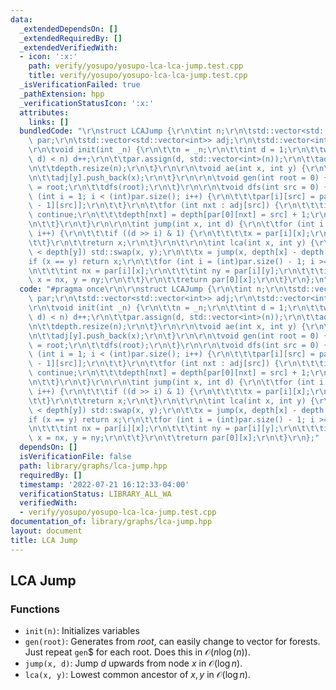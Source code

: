 ```yaml
---
data:
  _extendedDependsOn: []
  _extendedRequiredBy: []
  _extendedVerifiedWith:
  - icon: ':x:'
    path: verify/yosupo/yosupo-lca-lca-jump.test.cpp
    title: verify/yosupo/yosupo-lca-lca-jump.test.cpp
  _isVerificationFailed: true
  _pathExtension: hpp
  _verificationStatusIcon: ':x:'
  attributes:
    links: []
  bundledCode: "\r\nstruct LCAJump {\r\n\tint n;\r\n\tstd::vector<std::vector<int>>\
    \ par;\r\n\tstd::vector<std::vector<int>> adj;\r\n\tstd::vector<int> depth;\r\n\
    \r\n\tvoid init(int _n) {\r\n\t\tn = _n;\r\n\t\tint d = 1;\r\n\t\twhile ((1 <<\
    \ d) < n) d++;\r\n\t\tpar.assign(d, std::vector<int>(n));\r\n\t\tadj.resize(n);\r\
    \n\t\tdepth.resize(n);\r\n\t}\r\n\r\n\tvoid ae(int x, int y) {\r\n\t\tadj[x].push_back(y);\r\
    \n\t\tadj[y].push_back(x);\r\n\t}\r\n\r\n\tvoid gen(int root = 0) {\r\n\t\tpar[0][root]\
    \ = root;\r\n\t\tdfs(root);\r\n\t}\r\n\r\n\tvoid dfs(int src = 0) {\r\n\t\tfor\
    \ (int i = 1; i < (int)par.size(); i++) {\r\n\t\t\tpar[i][src] = par[i - 1][par[i\
    \ - 1][src]];\r\n\t\t}\r\n\t\tfor (int nxt : adj[src]) {\r\n\t\t\tif (nxt == par[0][src])\
    \ continue;\r\n\t\t\tdepth[nxt] = depth[par[0][nxt] = src] + 1;\r\n\t\t\tdfs(nxt);\r\
    \n\t\t}\r\n\t}\r\n\r\n\tint jump(int x, int d) {\r\n\t\tfor (int i = 0; i < (int)par.size();\
    \ i++) {\r\n\t\t\tif ((d >> i) & 1) {\r\n\t\t\t\tx = par[i][x];\r\n\t\t\t}\r\n\
    \t\t}\r\n\t\treturn x;\r\n\t}\r\n\t\r\n\tint lca(int x, int y) {\r\n\t\tif (depth[x]\
    \ < depth[y]) std::swap(x, y);\r\n\t\tx = jump(x, depth[x] - depth[y]);\r\n\t\t\
    if (x == y) return x;\r\n\t\tfor (int i = (int)par.size() - 1; i >= 0; i--) {\r\
    \n\t\t\tint nx = par[i][x];\r\n\t\t\tint ny = par[i][y];\r\n\t\t\tif (nx != ny)\
    \ x = nx, y = ny;\r\n\t\t}\r\n\t\treturn par[0][x];\r\n\t}\r\n};\n"
  code: "#pragma once\r\n\r\nstruct LCAJump {\r\n\tint n;\r\n\tstd::vector<std::vector<int>>\
    \ par;\r\n\tstd::vector<std::vector<int>> adj;\r\n\tstd::vector<int> depth;\r\n\
    \r\n\tvoid init(int _n) {\r\n\t\tn = _n;\r\n\t\tint d = 1;\r\n\t\twhile ((1 <<\
    \ d) < n) d++;\r\n\t\tpar.assign(d, std::vector<int>(n));\r\n\t\tadj.resize(n);\r\
    \n\t\tdepth.resize(n);\r\n\t}\r\n\r\n\tvoid ae(int x, int y) {\r\n\t\tadj[x].push_back(y);\r\
    \n\t\tadj[y].push_back(x);\r\n\t}\r\n\r\n\tvoid gen(int root = 0) {\r\n\t\tpar[0][root]\
    \ = root;\r\n\t\tdfs(root);\r\n\t}\r\n\r\n\tvoid dfs(int src = 0) {\r\n\t\tfor\
    \ (int i = 1; i < (int)par.size(); i++) {\r\n\t\t\tpar[i][src] = par[i - 1][par[i\
    \ - 1][src]];\r\n\t\t}\r\n\t\tfor (int nxt : adj[src]) {\r\n\t\t\tif (nxt == par[0][src])\
    \ continue;\r\n\t\t\tdepth[nxt] = depth[par[0][nxt] = src] + 1;\r\n\t\t\tdfs(nxt);\r\
    \n\t\t}\r\n\t}\r\n\r\n\tint jump(int x, int d) {\r\n\t\tfor (int i = 0; i < (int)par.size();\
    \ i++) {\r\n\t\t\tif ((d >> i) & 1) {\r\n\t\t\t\tx = par[i][x];\r\n\t\t\t}\r\n\
    \t\t}\r\n\t\treturn x;\r\n\t}\r\n\t\r\n\tint lca(int x, int y) {\r\n\t\tif (depth[x]\
    \ < depth[y]) std::swap(x, y);\r\n\t\tx = jump(x, depth[x] - depth[y]);\r\n\t\t\
    if (x == y) return x;\r\n\t\tfor (int i = (int)par.size() - 1; i >= 0; i--) {\r\
    \n\t\t\tint nx = par[i][x];\r\n\t\t\tint ny = par[i][y];\r\n\t\t\tif (nx != ny)\
    \ x = nx, y = ny;\r\n\t\t}\r\n\t\treturn par[0][x];\r\n\t}\r\n};"
  dependsOn: []
  isVerificationFile: false
  path: library/graphs/lca-jump.hpp
  requiredBy: []
  timestamp: '2022-07-21 16:12:33-04:00'
  verificationStatus: LIBRARY_ALL_WA
  verifiedWith:
  - verify/yosupo/yosupo-lca-lca-jump.test.cpp
documentation_of: library/graphs/lca-jump.hpp
layout: document
title: LCA Jump
---
```


## LCA Jump

### Functions
- `init(n)`: Initializes variables
- `gen(root)`: Generates from $root$, can easily change to vector for forests. Just repeat `gen`$ for each root. Does this in $\mathcal O(n \log (n))$.
- `jump(x, d)`: Jump $d$ upwards from node $x$ in $\mathcal O(\log n)$. 
- `lca(x, y)`: Lowest common ancestor of $x, y$ in $\mathcal O(\log n)$. 

